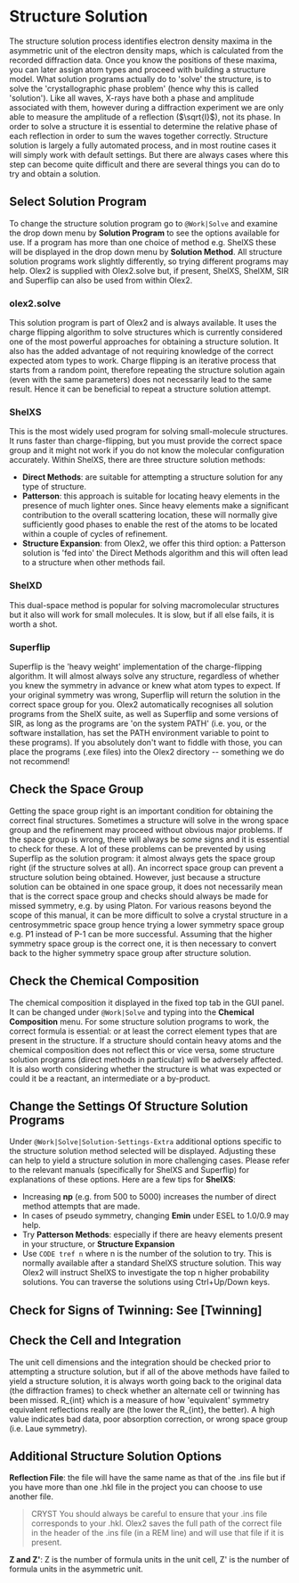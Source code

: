 # Structure Solution

The structure solution process identifies electron density maxima in the asymmetric unit of the electron density maps, which is calculated from the recorded diffraction data. Once you know the positions of these maxima, you can later assign atom types and proceed with building a structure model.
What solution programs actually do to 'solve' the structure, is to solve the 'crystallographic phase problem' (hence why this is called 'solution'). Like all waves, X-rays have both a phase and amplitude associated with them, however during a diffraction experiment we are only able to measure the amplitude of a reflection ($\sqrt{I}$), not its phase. In order to solve a structure it is essential to determine the relative phase of each reflection in order to sum the waves together correctly.
Structure solution is largely a fully automated process, and in most routine cases it will simply work with default settings. But there are always cases where this step can become quite difficult and there are several things you can do to try and obtain a solution.

## Select Solution Program
To change the structure solution program go to `@Work|Solve` and examine the drop down menu by **Solution Program** to see the options available for use. If a program has more than one choice of method e.g. ShelXS these will be displayed in the drop down menu by **Solution Method**.
All structure solution programs work slightly differently, so trying different programs may help. Olex2 is supplied with Olex2.solve but, if present, ShelXS, ShelXM, SIR and Superflip can also be used from within Olex2.

### olex2.solve
This solution program is part of Olex2 and is always available. It uses the charge flipping algorithm to solve structures which is currently considered one of the most powerful approaches for obtaining a structure solution. It also has the added advantage of not requiring knowledge of  the correct expected atom types to work. Charge flipping is an iterative process that starts from a random point, therefore repeating the structure solution again (even with the same parameters) does not necessarily lead to the same result. Hence it can be beneficial to repeat a structure solution attempt.

### ShelXS
This is the most widely used program for solving small-molecule structures. It runs faster than charge-flipping, but you must provide the correct space group and it might not work if you do not know the molecular configuration accurately. Within ShelXS, there are three structure solution methods:

- **Direct Methods**: are suitable for attempting a structure solution for any type of structure.
- **Patterson**: this approach is suitable for locating heavy elements in the presence of much lighter ones. Since heavy elements make a significant contribution to the overall scattering location, these will normally give sufficiently good phases to enable the rest of the atoms to be located within a couple of cycles of refinement. 
- **Structure Expansion**: from Olex2, we offer this third option: a Patterson solution is 'fed into' the Direct Methods algorithm and this will often lead to a structure when other methods fail.

### ShelXD
This dual-space method is popular for solving macromolecular structures but it also will work for small molecules. It is slow, but if all else fails, it is worth a shot.

### Superflip
Superflip is the 'heavy weight' implementation of the charge-flipping algorithm. It will almost always solve any structure, regardless of whether you knew the symmetry in advance or knew what atom types to expect. If your original symmetry was wrong, Superflip will return the solution in the correct space group for you.
Olex2 automatically recognises all solution programs from the ShelX suite, as well as Superflip and some versions of SIR, as long as the programs are 'on the system PATH' (i.e. you, or the software installation, has set the PATH environment variable to point to these programs). If you absolutely don't want to fiddle with those, you can place the programs (.exe files) into the Olex2 directory -- something we do not recommend!

## Check the Space Group
Getting the space group right is an important condition for obtaining the correct final structures. Sometimes a structure will solve in the wrong space group and the refinement may proceed without obvious major problems. If the space group is wrong, there will always be *some* signs and it is essential to check for these.
A lot of these problems can be prevented by using Superflip as the solution program: it almost always gets the space group right (if the structure solves at all).
An incorrect space group can prevent a structure solution being obtained. However, just because a structure solution can be obtained in one space group, it does not necessarily mean that is the correct space group and checks should always be made for missed symmetry, e.g. by using Platon. For various reasons beyond the scope of this manual, it can be more difficult to solve a crystal structure in a centrosymmetric space group hence trying a lower symmetry space group e.g. P1 instead of P-1 can be more successful. Assuming that the higher symmetry space group is the correct one, it is then necessary to convert back to the higher symmetry space group after structure solution.

## Check the Chemical Composition
The chemical composition it displayed in the fixed top tab in the GUI panel. It can be changed under `@Work|Solve` and typing into the **Chemical Composition** menu. For some structure solution programs to work, the correct formula is essential: or at least the correct element types that are present in the structure.
If a structure should contain heavy atoms and the chemical composition does not reflect this or vice versa, some structure solution programs (direct methods in particular) will be adversely affected. It is also worth considering whether the structure is what was expected or could it be a reactant, an intermediate or a by-product.

## Change the Settings Of Structure Solution Programs
Under `@Work|Solve|Solution-Settings-Extra` additional options specific to the structure solution method selected will be displayed. Adjusting these can help to yield a structure solution in more challenging cases. Please refer to the relevant manuals (specifically for ShelXS and Superflip) for explanations of these options. Here are a few tips for **ShelXS**:

- Increasing **np** (e.g. from 500 to 5000) increases the number of direct method attempts that are made.
- In cases of pseudo symmetry, changing **Emin** under ESEL to 1.0/0.9 may help.
- Try **Patterson Methods**: especially if there are heavy elements present in your structure, or **Structure Expansion** 
- Use `CODE tref n` where n is the number of the solution to try. This is normally available after a standard ShelXS structure solution. This way Olex2 will instruct ShelXS to investigate the top n higher probability solutions. You can traverse the solutions using Ctrl+Up/Down keys.

## Check for Signs of Twinning: See [Twinning]

## Check the Cell and Integration
The unit cell dimensions and the integration should be checked prior to attempting a structure solution, but if all of the above methods have failed to yield a structure solution, it is always worth going back to the original data (the diffraction frames) to check whether an alternate cell or twinning has been missed. R_{int} which is a measure of how 'equivalent' symmetry equivalent reflections really are (the lower the R_{int}, the better). A high value indicates bad data, poor absorption correction, or wrong space group (i.e. Laue symmetry).

## Additional Structure Solution Options
**Reflection File**: the file will have the same name as that of the .ins file but if you have more than one .hkl file in the project you can choose to use another file.

> CRYST You should always be careful to ensure that your .ins file corresponds to your .hkl. Olex2 saves the full path of the correct file in the header of the .ins file (in a REM line) and will use that file if it is present.

**Z and Z'**: Z is the number of formula units in the unit cell, Z' is the number of formula units in the asymmetric unit.
